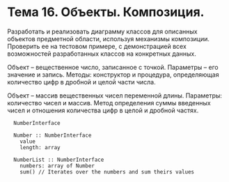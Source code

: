 # Тема 16. Объекты. Композиция.

Разработать и реализовать диаграмму классов для описанных объектов предметной области, используя механизмы композиции. Проверить ее на тестовом примере, с демонстрацией всех возможностей разработанных классов на конкретных данных. 

Объект – вещественное число, записанное с точкой. Параметры – его значение и запись. Методы: конструктор и процедура, определяющая количество цифр в дробной и целой части числа. 

Объект – массив вещественных чисел переменной длины. Параметры: количество чисел и массив. Метод определения суммы введенных чисел и отношения количества цифр в целой и дробной частях. 

```
  NumberInterface

  Number :: NumberInterface
    value
    length: array

  NumberList :: NumberInterface
    numbers: array of Number
    sum() // Iterates over the numbers and sum theirs values
```
